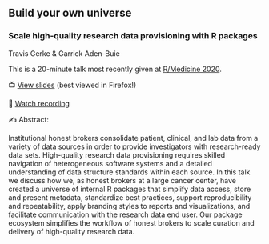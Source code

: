 ## Build your own universe
### Scale high-quality research data provisioning with R packages

[slides]: https://tgerke.github.io/build-your-own-universe/
[recording]: https://events.linuxfoundation.org/r-medicine/

Travis Gerke &#38; Garrick Aden-Buie

This is a 20-minute talk most recently given at [R/Medicine 2020](https://events.linuxfoundation.org/r-medicine/).

&#x1F4FA; [View slides][slides] (best viewed in Firefox!)

&#x1F3A5; [Watch recording][recording]

&#x270D;&#xFE0F; Abstract: 

Institutional honest brokers consolidate patient, clinical, and lab data from a variety of data sources in order to provide investigators with research-ready data sets. High-quality research data provisioning requires skilled navigation of heterogeneous software systems and a detailed understanding of data structure standards within each source. In this talk we discuss how we, as honest brokers at a large cancer center, have created a universe of internal R packages that simplify data access, store and present metadata, standardize best practices, support reproducibility and repeatability, apply branding styles to reports and visualizations, and facilitate communication with the research data end user. Our package ecosystem simplifies the workflow of honest brokers to scale curation and delivery of high-quality research data.
